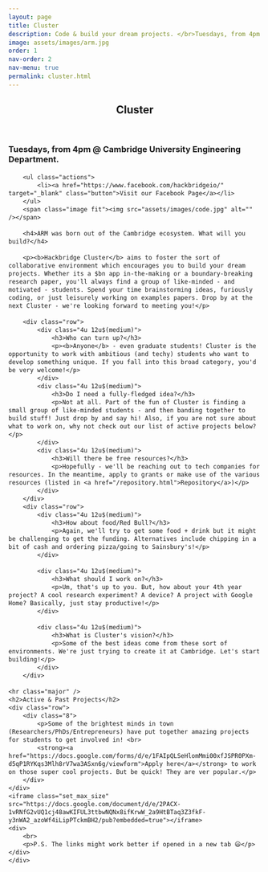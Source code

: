 ```yaml
---
layout: page
title: Cluster
description: Code & build your dream projects. </br>Tuesdays, from 4pm at CUED.
image: assets/images/arm.jpg
order: 1
nav-order: 2
nav-menu: true
permalink: cluster.html
---
```


<!-- Main -->
<div id="main" class="alt">

<!-- One -->
<section id="one">
	<div class="inner">
		<header class="major">
			<h1>Cluster</h1>
		</header>
        <h3>Tuesdays, from 4pm @ Cambridge University Engineering Department.</h3> 

        <ul class="actions">
            <li><a href="https://www.facebook.com/hackbridgeio/"  target="_blank" class="button">Visit our Facebook Page</a></li>
        </ul>
        <span class="image fit"><img src="assets/images/code.jpg" alt="" /></span>

        <h4>ARM was born out of the Cambridge ecosystem. What will you build?</h4>

        <p><b>Hackbridge Cluster</b> aims to foster the sort of collaborative environment which encourages you to build your dream projects. Whether its a $bn app in-the-making or a boundary-breaking research paper, you'll always find a group of like-minded - and motivated - students. Spend your time brainstorming ideas, furiously coding, or just leisurely working on examples papers. Drop by at the next Cluster - we're looking forward to meeting you!</p>

        <div class="row">
            <div class="4u 12u$(medium)">
                <h3>Who can turn up?</h3>
                <p><b>Anyone</b> - even graduate students! Cluster is the opportunity to work with ambitious (and techy) students who want to develop something unique. If you fall into this broad category, you'd be very welcome!</p>
            </div>
            <div class="4u 12u$(medium)">
                <h3>Do I need a fully-fledged idea?</h3>
                <p>Not at all. Part of the fun of Cluster is finding a small group of like-minded students - and then banding together to build stuff! Just drop by and say hi! Also, if you are not sure about what to work on, why not check out our list of active projects below? </p>
            </div>
            <div class="4u 12u$(medium)">
                <h3>Will there be free resources?</h3>
                <p>Hopefully - we'll be reaching out to tech companies for resources. In the meantime, apply to grants or make use of the various resources (listed in <a href="/repository.html">Repository</a>)</p>
            </div>
        </div>
        <div class="row"> 
            <div class="4u 12u$(medium)">
                <h3>How about food/Red Bull?</h3>
                <p>Again, we'll try to get some food + drink but it might be challenging to get the funding. Alternatives include chipping in a bit of cash and ordering pizza/going to Sainsbury's!</p>
            </div>

            <div class="4u 12u$(medium)">
                <h3>What should I work on?</h3>
                <p>Um, that's up to you. But, how about your 4th year project? A cool research experiment? A device? A project with Google Home? Basically, just stay productive!</p>
            </div>

            <div class="4u 12u$(medium)">
                <h3>What is Cluster's vision?</h3>
                <p>Some of the best ideas come from these sort of environments. We're just trying to create it at Cambridge. Let's start building!</p>
            </div>
        </div>

    <hr class="major" />
    <h2>Active & Past Projects</h2>
    <div class="row"> 
        <div class="8">
            <p>Some of the brightest minds in town (Researchers/PhDs/Entrepreneurs) have put together amazing projects for students to get involved in! <br>
            <strong><a href="https://docs.google.com/forms/d/e/1FAIpQLSeHlomMmi00xfJSPR0PXm-d5qP1RYKqs3Mlh8rV7wa3ASxn6g/viewform">Apply here</a></strong> to work on those super cool projects. But be quick! They are ver popular.</p>         
        </div>
    </div>
    <iframe class="set_max_size"  src="https://docs.google.com/document/d/e/2PACX-1vRNfG2vUQ1cj48awKIFUL3ttbwNQNx8ifKrwW_2a9HtBTaq3Z3fkF-y3nWA2_azoWf4iLipPTckmBH2/pub?embedded=true"></iframe>
    <div>
        <br>
        <p>P.S. The links might work better if opened in a new tab 😃</p>
    </div>
    </div>
</section>
